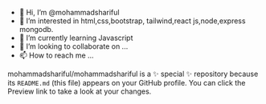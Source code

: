 - 👋 Hi, I’m @mohammadshariful
- 👀 I’m interested in html,css,bootstrap, tailwind,react js,node,express mongodb.
- 🌱 I’m currently learning Javascript 
- 💞️ I’m looking to collaborate on ...
- 📫 How to reach me ...


mohammadshariful/mohammadshariful is a ✨ special ✨ repository because its `README.md` (this file) appears on your GitHub profile.
You can click the Preview link to take a look at your changes.

